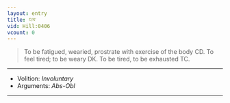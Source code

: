 ```yaml
---
layout: entry
title: ངལ་
vid: Hill:0406
vcount: 0
---
```

> To be fatigued, wearied, prostrate with exercise of the body CD\. To feel tired; to be weary DK\. To be tired, to be exhausted TC\.

---
* Volition: _Involuntary_
* Arguments: _Abs-Obl_

---

